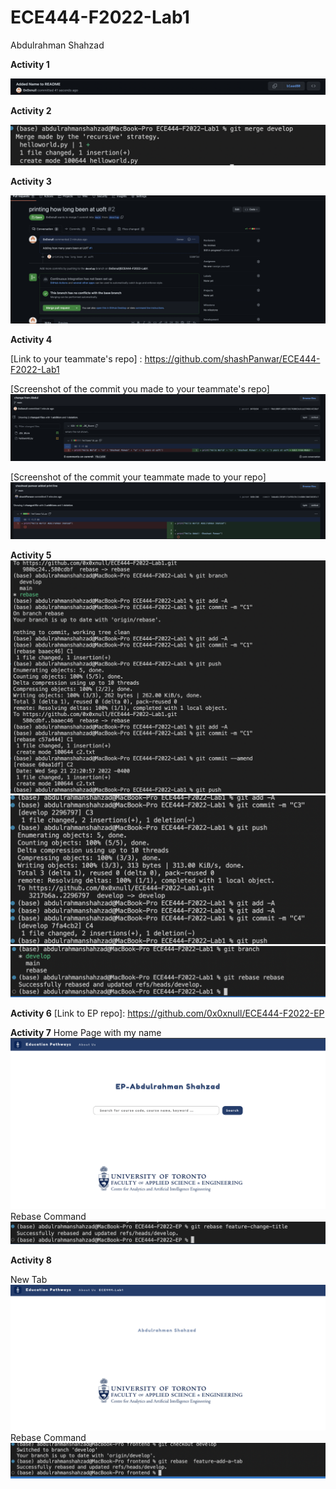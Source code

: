 # ECE444-F2022-Lab1

Abdulrahman Shahzad

**Activity 1**

![](/Images/Activity1.png)

**Activity 2**

![](/Images/Activity2.png)

**Activity 3**

![](/Images/Activity3.png)

**Activity 4**

[Link to your teammate's repo] : https://github.com/shashPanwar/ECE444-F2022-Lab1

[Screenshot of the commit you made to your teammate's repo]
![](/Images/Activity4A.png)

[Screenshot of the commit your teammate made to your repo]
![](/Images/Activity4B.png)

**Activity 5**
![](/Images/Activity5A1.png)
![](/Images/Activity5A2.png)
![](/Images/Activity5A3.png)

**Activity 6**
[Link to EP repo]: https://github.com/0x0xnull/ECE444-F2022-EP

**Activity 7**
Home Page with my name
![](/Images/Activity7A.png)
Rebase Command
![](/Images/Activity7B.png)

**Activity 8**

New Tab
![](/Images/Activity8A.png)
Rebase Command
![](/Images/Activity8B.png)
